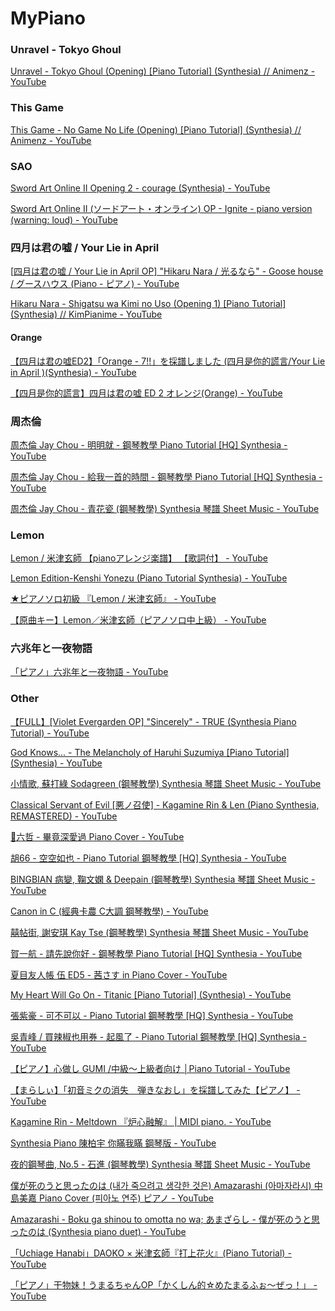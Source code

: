 # MyPiano

### Unravel - Tokyo Ghoul

[Unravel - Tokyo Ghoul (Opening) [Piano Tutorial] (Synthesia) // Animenz - YouTube](https://www.youtube.com/watch?v=-AVWEtlG3iQ)

### This Game

[This Game - No Game No Life (Opening) [Piano Tutorial] (Synthesia) // Animenz - YouTube](https://www.youtube.com/watch?v=mbURFdczMjU)

### SAO

[Sword Art Online II Opening 2 - courage (Synthesia) - YouTube](https://www.youtube.com/watch?v=WEEk4oHSjwk)

[Sword Art Online II (ソードアート・オンライン) OP - Ignite - piano version (warning: loud) - YouTube](https://www.youtube.com/watch?v=XGCwPlqhGlo)

### 四月は君の嘘 / Your Lie in April

[[四月は君の嘘 / Your Lie in April OP\] "Hikaru Nara / 光るなら" - Goose house / グースハウス (Piano - ピアノ) - YouTube](https://www.youtube.com/watch?v=Pse7g703tlk)

[Hikaru Nara - Shigatsu wa Kimi no Uso (Opening 1) [Piano Tutorial] (Synthesia) // KimPianime - YouTube](https://www.youtube.com/watch?v=_jZPtK4B3WM)

#### Orange

[【四月は君の嘘ED2】「Orange - 7!!」を採譜しました (四月是你的謊言/Your Lie in April )(Synthesia) - YouTube](https://www.youtube.com/watch?v=Jon9Ws65dbU)

[【四月是你的謊言】四月は君の嘘 ED 2 オレンジ(Orange) - YouTube](https://www.youtube.com/watch?v=_UOmg0cQHf8)

### 周杰倫

[周杰倫 Jay Chou - 明明就 - 鋼琴教學 Piano Tutorial [HQ] Synthesia - YouTube](https://www.youtube.com/watch?v=q_J4EV9YWuU)

[周杰倫 Jay Chou - 給我一首的時間 - 鋼琴教學 Piano Tutorial [HQ] Synthesia - YouTube](https://www.youtube.com/watch?v=GYIlHAceaKs)

[周杰倫 Jay Chou - 青花瓷 (鋼琴教學) Synthesia 琴譜 Sheet Music - YouTube](https://www.youtube.com/watch?v=L-KYYIbcvcw)

### Lemon

[Lemon / 米津玄師 【pianoアレンジ楽譜】 【歌詞付】 - YouTube](https://www.youtube.com/watch?v=Wi4fw1N9j-0)

[Lemon Edition-Kenshi Yonezu (Piano Tutorial Synthesia) - YouTube](https://www.youtube.com/watch?v=U-vAWVdi5xY)

[★ピアノソロ初級 『Lemon / 米津玄師』 - YouTube](https://www.youtube.com/watch?v=VDs_J0F3zx0)

[【原曲キー】Lemon／米津玄師（ピアノソロ中上級） - YouTube](https://www.youtube.com/watch?v=NPlK9QCzqwY)

### 六兆年と一夜物語

[「ピアノ」六兆年と一夜物語 - YouTube](https://www.youtube.com/watch?v=-ewpdZmih4I)

### Other

[【FULL】[Violet Evergarden OP] "Sincerely" - TRUE (Synthesia Piano Tutorial) - YouTube](https://www.youtube.com/watch?v=U2UaCpm0tVM)

[God Knows... - The Melancholy of Haruhi Suzumiya [Piano Tutorial] (Synthesia) - YouTube](https://www.youtube.com/watch?v=cUJREgDMDI4)

[小情歌, 蘇打綠 Sodagreen (鋼琴教學) Synthesia 琴譜 Sheet Music - YouTube](https://www.youtube.com/watch?v=O9PZAaf_1LM)

[Classical Servant of Evil [悪ノ召使] - Kagamine Rin & Len (Piano Synthesia, REMASTERED) - YouTube](https://www.youtube.com/watch?v=-V0wIUQsFC8)

[🎹六哲 - 畢竟深愛過 Piano Cover - YouTube](https://www.youtube.com/watch?v=H7tIcA_WhUw)

[胡66 - 空空如也 - Piano Tutorial 鋼琴教學 [HQ] Synthesia - YouTube](https://www.youtube.com/watch?v=w8PICylnU2k)

[BINGBIAN 病變, 鞠文嫻 & Deepain (鋼琴教學) Synthesia 琴譜 Sheet Music - YouTube](https://www.youtube.com/watch?v=ogHxrQJIEXk)

[Canon in C (經典卡農 C大調 鋼琴教學) - YouTube](https://www.youtube.com/watch?v=oEhmnOfWvu4)

[囍帖街, 謝安琪 Kay Tse (鋼琴教學) Synthesia 琴譜 Sheet Music - YouTube](https://www.youtube.com/watch?v=Ti2LmZdWUOE)

[賀一航 - 請先說你好 - 鋼琴教學 Piano Tutorial [HQ] Synthesia - YouTube](https://www.youtube.com/watch?v=EA1w6JHzz3U)

[夏目友人帳 伍 ED5 - 茜さす in Piano Cover - YouTube](https://www.youtube.com/watch?v=kT_eE32goys)

[My Heart Will Go On - Titanic [Piano Tutorial] (Synthesia) - YouTube](https://www.youtube.com/watch?v=696cmfqz0t8)

[張紫豪 - 可不可以 - Piano Tutorial 鋼琴教學 [HQ] Synthesia - YouTube](https://www.youtube.com/watch?v=G-tsJrrEUnM)

[吳青峰 / 買辣椒也用券 - 起風了 - Piano Tutorial 鋼琴教學 [HQ] Synthesia - YouTube](https://www.youtube.com/watch?v=JHPrmJSDjo8)

[【ピアノ】心做し GUMI /中級～上級者向け │Piano Tutorial - YouTube](https://www.youtube.com/watch?v=U8aOmt-bccU)

[【まらしぃ】「初音ミクの消失　弾きなおし」を採譜してみた【ピアノ】 - YouTube](https://www.youtube.com/watch?v=TMBnl7-y67g)

[Kagamine Rin - Meltdown 『炉心融解』 | MIDI piano. - YouTube](https://www.youtube.com/watch?v=oz9vJbKkUvo)

[Synthesia Piano 陳柏宇 你瞞我瞞 鋼琴版 - YouTube](https://www.youtube.com/watch?v=48xS8yPJyFo)

[夜的鋼琴曲, No.5 - 石進 (鋼琴教學) Synthesia 琴譜 Sheet Music - YouTube](https://www.youtube.com/watch?v=RIJGrOWjP20)

[僕が死のうと思ったのは (내가 죽으려고 생각한 것은) Amazarashi (아마자라시) 中島美嘉 Piano Cover (피아노 연주) ピアノ - YouTube](https://www.youtube.com/watch?v=s2hG7nUTgKo)

[Amazarashi - Boku ga shinou to omotta no wa; あまざらし - 僕が死のうと思ったのは (Synthesia piano duet) - YouTube](https://www.youtube.com/watch?v=I8kIYCPCsXY)

[「Uchiage Hanabi」DAOKO × 米津玄師『打上花火』(Piano Tutorial) - YouTube](https://www.youtube.com/watch?v=GsVYanDFpjg)

[「ピアノ」干物妹！うまるちゃんOP「かくしん的☆めたまるふぉ～ぜっ！」 - YouTube](https://www.youtube.com/watch?v=XkcUsbQs2OA)